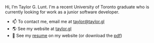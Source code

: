 Hi, I’m Taylor G. Lunt. I'm a recent University of Toronto graduate who is currently looking for work as a junior software developer.
- 📫 To contact me, email me at taylor@taylor.gl
- 🌎 See my website at [taylor.gl](https://taylor.gl)
- 📝 See my [resume](https://taylor.gl/resume) on my website (or download the [pdf](https://taylor.gl/pdf/Taylor_G_Lunt_Resume.pdf))
